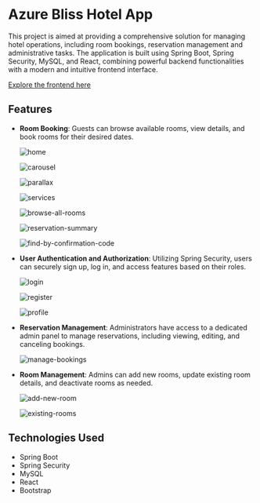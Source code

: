 # Azure Bliss Hotel App

This project is aimed at providing a comprehensive solution for managing hotel operations, including room bookings, reservation management and administrative tasks. The application is built using Spring Boot, Spring Security, MySQL, and React, combining powerful backend functionalities with a modern and intuitive frontend interface.

[Explore the frontend here](https://github.com/linimary/azure-bliss-hotel-client)

## Features
  
- **Room Booking**: Guests can browse available rooms, view details, and book rooms for their desired dates.

  ![home](https://github.com/linimary/Azure-Bliss-Hotel-server/assets/125043957/777962ae-4713-49cc-a218-1adb184feb78)

  ![carousel](https://github.com/linimary/Azure-Bliss-Hotel-server/assets/125043957/123df62a-ddd0-4fb2-864f-660cd91cdf75)

  ![parallax](https://github.com/linimary/Azure-Bliss-Hotel-server/assets/125043957/c1e5a902-8ed3-41a4-8683-f14c01121f54)

  ![services](https://github.com/linimary/Azure-Bliss-Hotel-server/assets/125043957/8ec7b0b7-8829-427a-9f2a-564c0bd891f9)

  ![browse-all-rooms](https://github.com/linimary/Azure-Bliss-Hotel-server/assets/125043957/48da6ad5-47d4-4eb2-b36a-0762ff9c7b25)

  ![reservation-summary](https://github.com/linimary/Azure-Bliss-Hotel-server/assets/125043957/077bce98-47df-447f-a6dd-f8ab6da2d892)

  ![find-by-confirmation-code](https://github.com/linimary/Azure-Bliss-Hotel-server/assets/125043957/ef77900a-a629-4183-83ce-e15c211f5ac4)
  

- **User Authentication and Authorization**: Utilizing Spring Security, users can securely sign up, log in, and access features based on their roles.
  
  ![login](https://github.com/linimary/Azure-Bliss-Hotel-server/assets/125043957/9fc6f523-4e41-416b-9671-d8a7cfa1a923)

  ![register](https://github.com/linimary/Azure-Bliss-Hotel-server/assets/125043957/54e036f6-a286-4c31-b31d-809ca17507a8)

  ![profile](https://github.com/linimary/Azure-Bliss-Hotel-server/assets/125043957/664fb753-227e-464c-a3ab-2e40dc888077)
  

- **Reservation Management**: Administrators have access to a dedicated admin panel to manage reservations, including viewing, editing, and canceling bookings.

  ![manage-bookings](https://github.com/linimary/Azure-Bliss-Hotel-server/assets/125043957/59d7d2d9-1734-4ec8-82f2-604043163779)
  
  
- **Room Management**: Admins can add new rooms, update existing room details, and deactivate rooms as needed.

  ![add-new-room](https://github.com/linimary/Azure-Bliss-Hotel-server/assets/125043957/5b1adad5-53b7-4f70-95c7-7d3c8aa709a9)

  ![existing-rooms](https://github.com/linimary/Azure-Bliss-Hotel-server/assets/125043957/6e50ffa5-b047-4005-be56-891559fb80eb)


## Technologies Used
- Spring Boot
- Spring Security
- MySQL
- React
- Bootstrap
